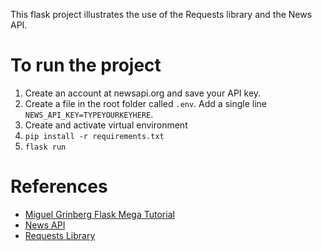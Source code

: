 This flask project illustrates the use of the Requests library and the News API.

# To run the project
1. Create an account at newsapi.org and save your API key.
2. Create a file in the root folder called `.env`.  Add a single line `NEWS_API_KEY=TYPEYOURKEYHERE`.
1. Create and activate virtual environment 
2. `pip install -r requirements.txt`
3. `flask run`

# References

* [Miguel Grinberg Flask Mega Tutorial](https://blog.miguelgrinberg.com/post/the-flask-mega-tutorial-part-ii-templates)
* [News API](https://newsapi.org/docs)
* [Requests Library](https://docs.python-requests.org/en/master/)